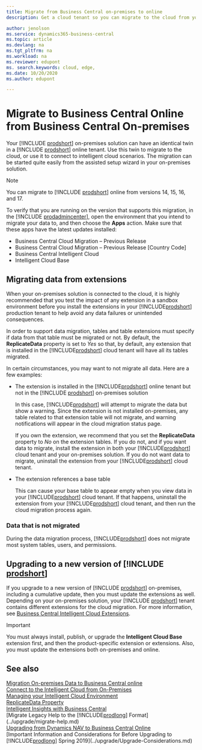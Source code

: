 ```yaml
---
title: Migrate from Business Central on-premises to online
description: Get a cloud tenant so you can migrate to the cloud from your on-premises deployment of Business Central.

author: jenolson
ms.service: dynamics365-business-central
ms.topic: article
ms.devlang: na
ms.tgt_pltfrm: na
ms.workload: na
ms.reviewer: edupont
ms. search.keywords: cloud, edge,
ms.date: 10/20/2020
ms.author: edupont

---
```


# Migrate to Business Central Online from Business Central On-premises

Your [!INCLUDE [prodshort](../developer/includes/prodshort.md)] on-premises solution can have an identical twin in a [!INCLUDE [prodshort](../developer/includes/prodshort.md)] online tenant. Use this twin to migrate to the cloud, or use it to connect to intelligent cloud scenarios. The migration can be started quite easily from the assisted setup wizard in your on-premises solution.  

> [!NOTE]
> You can migrate to [!INCLUDE [prodshort](../developer/includes/prodshort.md)] online from versions 14, 15, 16, and 17.

To verify that you are running on the version that supports this migration, in the [!INCLUDE [prodadmincenter](../developer/includes/prodadmincenter.md)], open the environment that you intend to migrate your data to, and then choose the **Apps** action. Make sure that these apps have the latest updates installed:

* Business Central Cloud Migration – Previous Release
* Business Central Cloud Migration – Previous Release [Country Code]
* Business Central Intelligent Cloud
* Intelligent Cloud Base

## Migrating data from extensions

When your on-premises solution is connected to the cloud, it is highly recommended that you test the impact of any extension in a sandbox environment before you install the extensions in your [!INCLUDE[prodshort](../developer/includes/prodshort.md)] production tenant to help avoid any data failures or unintended consequences.  

In order to support data migration, tables and table extensions must specify if data from that table must be migrated or not. By default, the **ReplicateData** property is set to *Yes* so that, by default, any extension that is installed in the [!INCLUDE[prodshort](../developer/includes/prodshort.md)] cloud tenant will have all its tables migrated.  

In certain circumstances, you may want to not migrate all data. Here are a few examples:

* The extension is installed in the [!INCLUDE[prodshort](../developer/includes/prodshort.md)] online tenant but not in the [!INCLUDE [prodshort](../developer/includes/prodshort.md)] on-premises solution

    In this case, [!INCLUDE[prodshort](../developer/includes/prodshort.md)] will attempt to migrate the data but show a warning. Since the extension is not installed on-premises, any table related to that extension table will not migrate, and warning notifications will appear in the cloud migration status page.

    If you own the extension, we recommend that you set the **ReplicateData** property to *No* on the extension tables. If you do not, and if you want data to migrate, install the extension in both your [!INCLUDE[prodshort](../developer/includes/prodshort.md)] cloud tenant and your on-premises solution. If you do not want data to migrate, uninstall the extension from your [!INCLUDE[prodshort](../developer/includes/prodshort.md)] cloud tenant.  

* The extension references a base table

    This can cause your base table to appear empty when you view data in your [!INCLUDE[prodshort](../developer/includes/prodshort.md)] cloud tenant. If that happens, uninstall the extension from your [!INCLUDE[prodshort](../developer/includes/prodshort.md)] cloud tenant, and then run the cloud migration process again.

### Data that is not migrated

During the data migration process, [!INCLUDE[prodshort](../developer/includes/prodshort.md)] does not migrate most system tables, users, and permissions.  

## Upgrading to a new version of [!INCLUDE [prodshort](../developer/includes/prodshort.md)]

If you upgrade to a new version of [!INCLUDE [prodshort](../developer/includes/prodshort.md)] on-premises, including a cumulative update, then you must update the extensions as well. Depending on your on-premises solution, your [!INCLUDE [prodshort](../developer/includes/prodshort.md)] tenant contains different extensions for the cloud migration. For more information, see [Business Central Intelligent Cloud Extensions](/dynamics365/business-central/ui-extensions-data-replication?toc=/dynamics365/business-central/dev-itpro/toc.json).  

> [!IMPORTANT]
> You must always install, publish, or upgrade the **Intelligent Cloud Base** extension first, and then the product-specific extension or extensions. Also, you must update the extensions both on-premises and online.

## See also

[Migration On-premises Data to Business Central online](migrate-data.md)  
[Connect to the Intelligent Cloud from On-Premises](about-intelligent-edge.md)  
[Managing your Intelligent Cloud Environment](manage-intelligent-edge.md)  
[ReplicateData Property](../developer/properties/devenv-replicatedata-property.md)  
[Intelligent Insights with Business Central](/dynamics365/business-central/about-intelligent-cloud)  
[Migrate Legacy Help to the [!INCLUDE[prodlong](../developer/includes/prodlong.md)] Format](../upgrade/migrate-help.md)  
[Upgrading from Dynamics NAV to Business Central Online](../upgrade/Upgrade-Considerations.md#online)  
[Important Information and Considerations for Before Upgrading to [!INCLUDE[prodlong](../developer/includes/prodlong.md)] Spring 2019](../upgrade/Upgrade-Considerations.md)  
